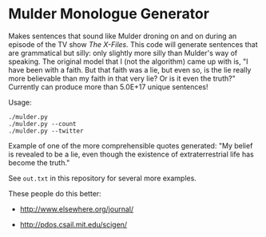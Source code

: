 Mulder Monologue Generator
========================

Makes sentences that sound like Mulder droning on and on during an
episode of the TV show _The X-Files._ This code will generate
sentences that are grammatical but silly: only slightly more silly
than Mulder's way of speaking. The original model that I (not the
algorithm) came up with is, "I have been with a faith. But that faith
was a lie, but even so, is the lie really more believable than my
faith in that very lie? Or is it even the truth?" Currently can
produce more than 5.0E+17 unique sentences!

Usage:

    ./mulder.py
    ./mulder.py --count
    ./mulder.py --twitter

Example of one of the more comprehensible quotes generated: "My belief
is revealed to be a lie, even though the existence of extraterrestrial
life has become the truth."

See `out.txt` in this repository for several more examples.

These people do this better:

* http://www.elsewhere.org/journal/

* http://pdos.csail.mit.edu/scigen/

